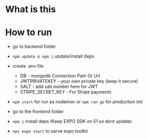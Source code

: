 # What is this

# How to run

- go to backend folder
- `npm update & npm i` update/install deps
- create .env file
    -   DB - mongodb Connection Path Or Url
    -   JWTPRIVATEKEY - your own private key (keep it secure)
    -   SALT - add salt number here for JWT
    -   STRIPE_SECRET_KEY - For Stripe payments
- `npm start` for run as nodemon or `npm run go` for production init

- go to the frontend folder 
- `npm i` install deps (Keep EXPO SDK on 51 so dont update)
- `npx expo start` to serve expo toolkit 


